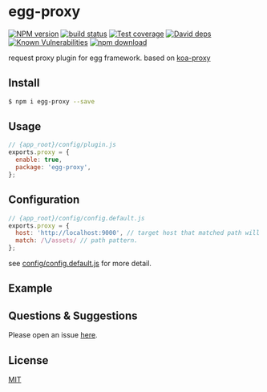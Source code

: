 # egg-proxy

[![NPM version][npm-image]][npm-url]
[![build status][travis-image]][travis-url]
[![Test coverage][codecov-image]][codecov-url]
[![David deps][david-image]][david-url]
[![Known Vulnerabilities][snyk-image]][snyk-url]
[![npm download][download-image]][download-url]

[npm-image]: https://img.shields.io/npm/v/egg-proxy.svg?style=flat-square
[npm-url]: https://npmjs.org/package/egg-proxy
[travis-image]: https://img.shields.io/travis/xyeric/egg-proxy.svg?style=flat-square
[travis-url]: https://travis-ci.org/xyeric/egg-proxy
[codecov-image]: https://img.shields.io/codecov/c/github/xyeric/egg-proxy.svg?style=flat-square
[codecov-url]: https://codecov.io/github/xyeric/egg-proxy?branch=master
[david-image]: https://img.shields.io/david/xyeric/egg-proxy.svg?style=flat-square
[david-url]: https://david-dm.org/xyeric/egg-proxy
[snyk-image]: https://snyk.io/test/npm/egg-proxy/badge.svg?style=flat-square
[snyk-url]: https://snyk.io/test/npm/egg-proxy
[download-image]: https://img.shields.io/npm/dm/egg-proxy.svg?style=flat-square
[download-url]: https://npmjs.org/package/egg-proxy

<!--
Description here.
-->

request proxy plugin for egg framework. based on [koa-proxy](https://github.com/popomore/koa-proxy)

## Install

```bash
$ npm i egg-proxy --save
```

## Usage

```js
// {app_root}/config/plugin.js
exports.proxy = {
  enable: true,
  package: 'egg-proxy',
};
```

## Configuration

```js
// {app_root}/config/config.default.js
exports.proxy = {
  host: 'http://localhost:9000', // target host that matched path will be proxy to
  match: /\/assets/ // path pattern.
};
```

see [config/config.default.js](config/config.default.js) for more detail.

## Example

<!-- example here -->

## Questions & Suggestions

Please open an issue [here](https://github.com/xyeric/egg-proxy/issues).

## License

[MIT](LICENSE)
